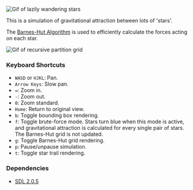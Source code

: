 ![Gif of lazily wandering stars](https://cloud.githubusercontent.com/assets/5744114/24231758/af94bcbe-0f43-11e7-83ef-9e937b498c78.gif)

This is a simulation of gravitational attraction between lots of 'stars'.

The [Barnes-Hut Algorithm](http://arborjs.org/docs/barnes-hut) is used to
efficiently calculate the forces acting on each star.

![Gif of recursive partition grid](https://cloud.githubusercontent.com/assets/5744114/25370870/6c51d2e8-2942-11e7-8a0b-929a185b768c.gif)


### Keyboard Shortcuts

- `WASD` or `HJKL`: Pan.
- `Arrow Keys`: Slow pan.
- `=`: Zoom in.
- `-`: Zoom out.
- `0`: Zoom standard.
- `Home`: Return to original view.
- `b`: Toggle bounding box rendering.
- `f`: Toggle brute-force mode. Stars turn blue when this mode is active, and
  gravitational attraction is calculated for every single pair of stars. The
  Barnes-Hut grid is not updated.
- `g`: Toggle Barnes-Hut grid rendering.
- `p`: Pause/unpause simulation.
- `t`: Toggle star trail rendering.


### Dependencies

- [SDL 2.0.5](https://www.libsdl.org/download-2.0.php)
